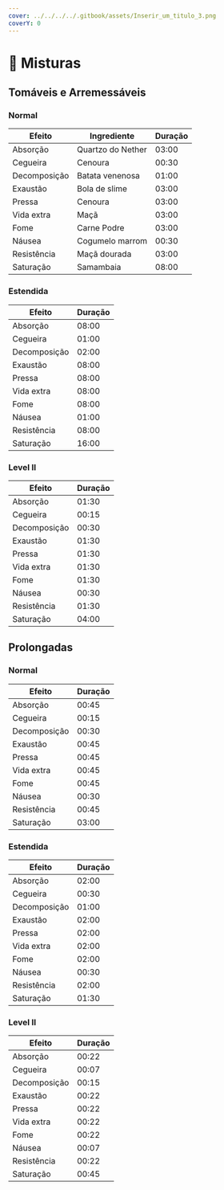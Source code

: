 ```yaml
---
cover: ../../../../.gitbook/assets/Inserir_um_titulo_3.png
coverY: 0
---
```


# 🥄 Misturas

## Tomáveis e Arremessáveis

### Normal

| Efeito       | Ingrediente       | Duração |
| ------------ | ----------------- | ------- |
| Absorção     | Quartzo do Nether | 03:00   |
| Cegueira     | Cenoura           | 00:30   |
| Decomposição | Batata venenosa   | 01:00   |
| Exaustão     | Bola de slime     | 03:00   |
| Pressa       | Cenoura           | 03:00   |
| Vida extra   | Maçã              | 03:00   |
| Fome         | Carne Podre       | 03:00   |
| Náusea       | Cogumelo marrom   | 00:30   |
| Resistência  | Maçã dourada      | 03:00   |
| Saturação    | Samambaia         | 08:00   |

### Estendida

| Efeito       | Duração |
| ------------ | ------- |
| Absorção     | 08:00   |
| Cegueira     | 01:00   |
| Decomposição | 02:00   |
| Exaustão     | 08:00   |
| Pressa       | 08:00   |
| Vida extra   | 08:00   |
| Fome         | 08:00   |
| Náusea       | 01:00   |
| Resistência  | 08:00   |
| Saturação    | 16:00   |

### Level II

| Efeito       | Duração |
| ------------ | ------- |
| Absorção     | 01:30   |
| Cegueira     | 00:15   |
| Decomposição | 00:30   |
| Exaustão     | 01:30   |
| Pressa       | 01:30   |
| Vida extra   | 01:30   |
| Fome         | 01:30   |
| Náusea       | 00:30   |
| Resistência  | 01:30   |
| Saturação    | 04:00   |

## Prolongadas

### Normal

| Efeito       | Duração |
| ------------ | ------- |
| Absorção     | 00:45   |
| Cegueira     | 00:15   |
| Decomposição | 00:30   |
| Exaustão     | 00:45   |
| Pressa       | 00:45   |
| Vida extra   | 00:45   |
| Fome         | 00:45   |
| Náusea       | 00:30   |
| Resistência  | 00:45   |
| Saturação    | 03:00   |

### Estendida

| Efeito       | Duração |
| ------------ | ------- |
| Absorção     | 02:00   |
| Cegueira     | 00:30   |
| Decomposição | 01:00   |
| Exaustão     | 02:00   |
| Pressa       | 02:00   |
| Vida extra   | 02:00   |
| Fome         | 02:00   |
| Náusea       | 00:30   |
| Resistência  | 02:00   |
| Saturação    | 01:30   |

### Level II

| Efeito       | Duração |
| ------------ | ------- |
| Absorção     | 00:22   |
| Cegueira     | 00:07   |
| Decomposição | 00:15   |
| Exaustão     | 00:22   |
| Pressa       | 00:22   |
| Vida extra   | 00:22   |
| Fome         | 00:22   |
| Náusea       | 00:07   |
| Resistência  | 00:22   |
| Saturação    | 00:45   |
